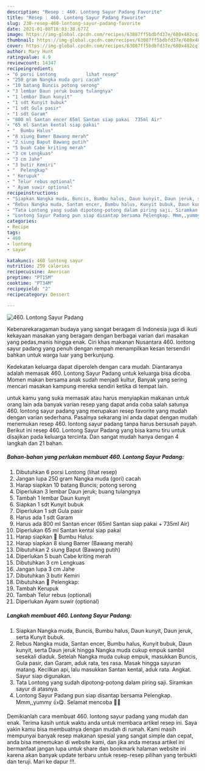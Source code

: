 ```yaml
---
description: "Resep : 460. Lontong Sayur Padang Favorite"
title: "Resep : 460. Lontong Sayur Padang Favorite"
slug: 238-resep-460-lontong-sayur-padang-favorite
date: 2021-01-08T16:03:38.677Z
image: https://img-global.cpcdn.com/recipes/63087ff5bdbfd37e/680x482cq70/460-lontong-sayur-padang-foto-resep-utama.jpg
thumbnail: https://img-global.cpcdn.com/recipes/63087ff5bdbfd37e/680x482cq70/460-lontong-sayur-padang-foto-resep-utama.jpg
cover: https://img-global.cpcdn.com/recipes/63087ff5bdbfd37e/680x482cq70/460-lontong-sayur-padang-foto-resep-utama.jpg
author: Mary Hunt
ratingvalue: 4.9
reviewcount: 14347
recipeingredient:
- "6 porsi Lontong           lihat resep"
- "250 gram Nangka muda gori cacah"
- "10 batang Buncis potong serong"
- "3 lembar Daun jeruk buang tulangnya"
- "1 lembar Daun kunyit"
- "1 sdt Kunyit bubuk"
- "1 sdt Gula pasir"
- "1 sdt Garam"
- "800 ml Santan encer 65ml Santan siap pakai  735ml Air"
- "65 ml Santan kental siap pakai"
- "  Bumbu Halus"
- "8 siung Bamer Bawang merah"
- "2 siung Baput Bawang putih"
- "5 buah Cabe kriting merah"
- "3 cm Lengkuas"
- "3 cm Jahe"
- "3 butir Kemiri"
- "  Pelengkap"
- " Kerupuk"
- " Telur rebus optional"
- " Ayam suwir optional"
recipeinstructions:
- "Siapkan Nangka muda, Buncis, Bumbu halus, Daun kunyit, Daun jeruk, serta Kunyit bubuk."
- "Rebus Nangka muda, Santan encer, Bumbu halus, Kunyit bubuk, Daun kunyit, serta Daun jeruk hingga Nangka muda cukup empuk sambil sesekali diaduk. Setelah Nangka muda cukup empuk, masukkan Buncis, Gula pasir, dan Garam, aduk rata, tes rasa. Masak hingga sayuran matang. Kecilkan api, lalu masukkan Santan kental, aduk rata. Angkat. Sayur siap digunakan."
- "Tata Lontong yang sudah dipotong-potong dalam piring saji. Siramkan sayur di atasnya."
- "Lontong Sayur Padang pun siap disantap bersama Pelengkap. Mmm,,yummy 👍😋. Selamat mencoba 🙏😊"
categories:
- Recipe
tags:
- 460
- lontong
- sayur

katakunci: 460 lontong sayur 
nutrition: 259 calories
recipecuisine: American
preptime: "PT15M"
cooktime: "PT34M"
recipeyield: "2"
recipecategory: Dessert

---
```



![460. Lontong Sayur Padang](https://img-global.cpcdn.com/recipes/63087ff5bdbfd37e/680x482cq70/460-lontong-sayur-padang-foto-resep-utama.jpg)

Kebenarekaragaman budaya yang sangat beragam di Indonesia juga di ikuti kekayaan masakan yang beragam dengan berbagai varian dari masakan yang pedas,manis hingga enak. Ciri khas makanan Nusantara 460. lontong sayur padang yang penuh dengan rempah menampilkan kesan tersendiri bahkan untuk warga luar yang berkunjung.


Kedekatan keluarga dapat diperoleh dengan cara mudah. Diantaranya adalah memasak 460. Lontong Sayur Padang untuk keluarga bisa dicoba. Momen makan bersama anak sudah menjadi kultur, Banyak yang sering mencari masakan kampung mereka sendiri ketika di tempat lain.



untuk kamu yang suka memasak atau harus menyiapkan makanan untuk orang lain ada banyak varian resep yang dapat anda coba salah satunya 460. lontong sayur padang yang merupakan resep favorite yang mudah dengan varian sederhana. Pasalnya sekarang ini anda dapat dengan mudah menemukan resep 460. lontong sayur padang tanpa harus bersusah payah.
Berikut ini resep 460. Lontong Sayur Padang yang bisa kamu tiru untuk disajikan pada keluarga tercinta. Dan sangat mudah hanya dengan 4 langkah dan 21 bahan.


<!--inarticleads1-->

##### Bahan-bahan yang perlukan membuat 460. Lontong Sayur Padang:

1. Dibutuhkan 6 porsi Lontong           (lihat resep)
1. Jangan lupa 250 gram Nangka muda (gori) cacah
1. Harap siapkan 10 batang Buncis; potong serong
1. Diperlukan 3 lembar Daun jeruk; buang tulangnya
1. Tambah 1 lembar Daun kunyit
1. Siapkan 1 sdt Kunyit bubuk
1. Diperlukan 1 sdt Gula pasir
1. Harus ada 1 sdt Garam
1. Harus ada 800 ml Santan encer (65ml Santan siap pakai + 735ml Air)
1. Diperlukan 65 ml Santan kental siap pakai
1. Harap siapkan  📌 Bumbu Halus:
1. Harap siapkan 8 siung Bamer (Bawang merah)
1. Dibutuhkan 2 siung Baput (Bawang putih)
1. Diperlukan 5 buah Cabe kriting merah
1. Dibutuhkan 3 cm Lengkuas
1. Jangan lupa 3 cm Jahe
1. Dibutuhkan 3 butir Kemiri
1. Dibutuhkan  📌 Pelengkap:
1. Tambah  Kerupuk
1. Tambah  Telur rebus (optional)
1. Diperlukan  Ayam suwir (optional)




<!--inarticleads2-->

##### Langkah membuat  460. Lontong Sayur Padang:

1. Siapkan Nangka muda, Buncis, Bumbu halus, Daun kunyit, Daun jeruk, serta Kunyit bubuk.
1. Rebus Nangka muda, Santan encer, Bumbu halus, Kunyit bubuk, Daun kunyit, serta Daun jeruk hingga Nangka muda cukup empuk sambil sesekali diaduk. Setelah Nangka muda cukup empuk, masukkan Buncis, Gula pasir, dan Garam, aduk rata, tes rasa. Masak hingga sayuran matang. Kecilkan api, lalu masukkan Santan kental, aduk rata. Angkat. Sayur siap digunakan.
1. Tata Lontong yang sudah dipotong-potong dalam piring saji. Siramkan sayur di atasnya.
1. Lontong Sayur Padang pun siap disantap bersama Pelengkap. Mmm,,yummy 👍😋. Selamat mencoba 🙏😊




Demikianlah cara membuat 460. lontong sayur padang yang mudah dan enak. Terima kasih untuk waktu anda untuk membaca artikel resep ini. Saya yakin kamu bisa membuatnya dengan mudah di rumah. Kami masih mempunyai banyak resep makanan spesial yang sangat simple dan cepat, anda bisa menemukan di website kami, dan jika anda merasa artikel ini bermanfaat jangan lupa untuk share dan bookmark halaman website ini karena akan banyak update terbaru untuk resep-resep pilihan yang terbukti dan teruji. Mari ke dapur !!!. 
